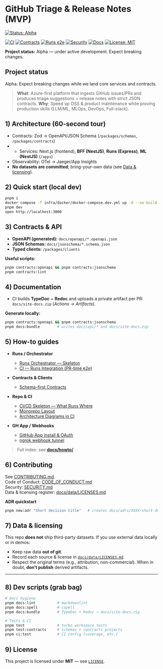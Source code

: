 # GitHub Triage & Release Notes (MVP)

[![Status: Alpha](https://img.shields.io/badge/status-alpha-blue)](#project-status)

[![CI](https://img.shields.io/github/actions/workflow/status/mht-ashkezari/gh-triage-mvp/ci.yml?branch=main)](https://github.com/mht-ashkezari/gh-triage-mvp/actions/workflows/ci.yml)
[![Contracts](https://img.shields.io/github/actions/workflow/status/mht-ashkezari/gh-triage-mvp/contracts.yml?label=contracts&branch=main)](https://github.com/mht-ashkezari/gh-triage-mvp/actions/workflows/contracts.yml)
[![Runs e2e](https://img.shields.io/github/actions/workflow/status/mht-ashkezari/gh-triage-mvp/runs-integration.yml?label=runs%20e2e&branch=main)](https://github.com/mht-ashkezari/gh-triage-mvp/actions/workflows/runs-integration.yml)
[![Security](https://img.shields.io/github/actions/workflow/status/mht-ashkezari/gh-triage-mvp/security.yml?label=security&branch=main)](https://github.com/mht-ashkezari/gh-triage-mvp/actions/workflows/security.yml)
[![Docs](https://img.shields.io/badge/docs-private%20artifact-blue)](#4-documentation)
[![License: MIT](https://img.shields.io/badge/license-MIT-green.svg)](./LICENSE)

**Project status:** Alpha — under active development. Expect breaking changes.

## Project status

Alpha. Expect breaking changes while we land core services and contracts.

> **What**: Azure-first platform that ingests GitHub issues/PRs and produces triage suggestions + release notes with strict JSON contracts.
> **Why**: Speed up OSS & product maintenance while proving production skills (LLM/ML, MLOps, DevOps, Full-stack).

## 1) Architecture (60-second tour)

- Contracts: Zod → OpenAPI/JSON Schema (`/packages/schemas`, `/packages/contracts`)  
- - Services: Next.js (frontend), **BFF (NestJS)**, **Runs (Express)**, **ML (NestJS)** (`/apps`)
- Observability: OTel → Jaeger/App Insights  
- **No datasets are committed**; bring-your-own data (see [Data & licensing](#7-data--licensing)).

## 2) Quick start (local dev)

```bash
pnpm i
docker compose -f infra/docker/docker-compose.dev.yml up -d --no-build postgres redis azurite otel-collector jaeger
pnpm dev
open http://localhost:3000
```

## 3) Contracts & API

- **OpenAPI (generated):** `docs/openapi/*.openapi.json`
- **JSON Schemas:** `docs/jsonschema/*.schema.json`
- **Typed clients:** `/packages/clients`

**Useful scripts:**

```bash
pnpm contracts:openapi && pnpm contracts:jsonschema
pnpm contracts:lint
```

## 4) Documentation

- CI builds **TypeDoc** + **Redoc** and uploads a private artifact per PR: `docs/site-docs.zip` (*Actions → Artifacts*).

**Generate locally:**

```bash
pnpm contracts:openapi && pnpm contracts:jsonschema
pnpm docs:bundle        # writes docs/api/* and docs/site-docs.zip
```

## 5) How-to guides
  
- **Runs / Orchestrator**
  - [Runs Orchestrator — Skeleton](./docs/howto/runs-orchestrator-skeleton.md)
  - [CI — Runs Integration (PR-time e2e)](./docs/howto/ci-runs-integration.md)

- **Contracts & Clients**
  - [Schema-first Contracts](./docs/howto/contracts-schema-first-contracts.md)

- **Repo & CI**
  - [CI/CD Skeleton — What Runs Where](./docs/howto/cicd-ci-skeleton.md)
  - [Monorepo Layout](./docs/howto/layout-monorepo-directory-tree.md)
  - [Architecture Diagrams in CI](./docs/howto/arch-diagrams-ci.md)

- **GH App / Webhooks**
  - [GitHub App install & OAuth](./docs/howto/ghapp-github-install-oauth.md)
  - [ngrok webhook tunnel](./docs/howto/ngrok_webhook.md)

> Full index: see **[docs/howto/](./docs/howto/README.md)**

## 6) Contributing

See [CONTRIBUTING.md](./CONTRIBUTING.md).  
Code of Conduct: [CODE_OF_CONDUCT.md](./CODE_OF_CONDUCT.md)  
Security: [SECURITY.md](./SECURITY.md)  
Data & licensing register: [docs/data/LICENSES.md](./docs/data/LICENSES.md)

**ADR quickstart**

```bash
pnpm new:adr "Short decision title"   # creates docs/adrs/XXXX-short-decision-title.md
```

## 7) Data & licensing

This repo **does not** ship third-party datasets. If you use external data locally or in demos:

- Keep raw data **out of git**.
- Record each source & license in [`docs/data/LICENSES.md`](./docs/data/LICENSES.md).
- Respect the original terms (e.g., attribution, non-commercial). When in doubt, **don’t publish** derived artifacts.

---

## 8) Dev scripts (grab bag)

```bash
# Docs hygiene
pnpm docs:lint          # markdownlint
pnpm docs:spell         # cspell
pnpm docs:bundle        # TypeDoc + Redoc → docs/site-docs.zip

# Tests & CI
pnpm test               # turbo workspace tests
pnpm test:contracts     # schemas + contracts projects
pnpm ci:test            # CI config (coverage, etc.)
```

## 9) License

This project is licensed under **MIT** — see [`LICENSE`](./LICENSE).

